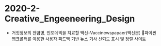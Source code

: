 # 2020-2-Creative_Engeeneering_Design
 
- 거짓정보의 전염병, 인포데믹을 치료할 백신-Vaccinewspapaer(백신문)
📰파이썬 웹크롤러를 이용한 사용자 피드백 기반 뉴스 기사 신뢰도 표시 및 정렬 사이트

